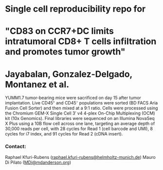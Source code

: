 # Single cell reproducibility repo for 
# "CD83 on CCR7+DC limits intratumoral CD8+ T cells infiltration and promotes tumor growth"
# Jayabalan, Gonzalez-Delgado, Montanez et al.

YUMM1.7 tumor-bearing mice were sacrificed on day 15 after tumor implantation. Live CD45⁺ and CD45⁻ populations were sorted (BD FACS Aria Fusion Cell Sorter) and then mixed at a 9:1 ratio. Cells were processed using the Chromium GEM-X Single Cell 3′ v4 4-plex On-Chip Multiplexing (OCM) kit (10x Genomics). Final libraries were sequenced on an Illumina NovaSeq X Plus using a 10B flow cell across one lane, targeting an average depth of 30,000 reads per cell, with 28 cycles for Read 1 (cell barcode and UMI), 8 cycles for i7 index, and 91 cycles for Read 2 (cDNA insert).  

### Contact:

Raphael Kfuri-Rubens (raphael.kfuri-rubens@helmholtz-munich.de)
Mauro Di Pilato (MDi@mdanderson.org)

